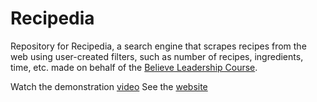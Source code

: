 # Recipedia
Repository for Recipedia, a search engine that scrapes recipes from the web using user-created filters, such as number of recipes, ingredients, time, etc.
made on behalf of the [Believe Leadership Course]([url](https://www.believeinitiative.com/believe-leadership-course/)).

Watch the demonstration [video]([url](https://drive.google.com/file/d/1zQOdzY83UPKEiEJY2mw_EqPjy8-puZ6J/view?usp=share_link))
See the [website]([url](https://recipediagenerator.wixsite.com/recipedia))
